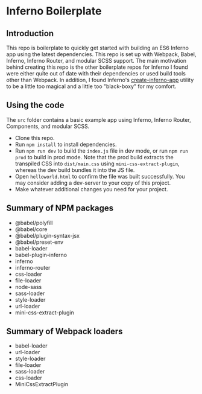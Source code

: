# Inferno Boilerplate

## Introduction

This repo is boilerplate to quickly get started with building an ES6 Inferno app using the latest dependencies. This repo is set up with Webpack, Babel, Inferno, Inferno Router, and modular SCSS support. The main motivation behind creating this repo is the other boilerplate repos for Inferno I found were either quite out of date with their dependencies or used build tools other than Webpack. In addition, I found Inferno's [create-inferno-app](https://infernojs.org/docs/guides/installation) utility to be a little too magical and a little too "black-boxy" for my comfort.

## Using the code

The `src` folder contains a basic example app using Inferno, Inferno Router, Components, and modular SCSS.

* Clone this repo.
* Run `npm install` to install dependencies.
* Run `npm run dev` to build the `index.js` file in dev mode, or run `npm run prod` to build in prod mode. Note that the prod build extracts the transpiled CSS into `dist/main.css` using `mini-css-extract-plugin`, whereas the dev build bundles it into the JS file.
* Open `helloworld.html` to confirm the file was built successfully. You may consider adding a dev-server to your copy of this project.
* Make whatever additional changes you need for your project.

## Summary of NPM packages

* @babel/polyfill
* @babel/core
* @babel/plugin-syntax-jsx
* @babel/preset-env
* babel-loader
* babel-plugin-inferno
* inferno
* inferno-router
* css-loader
* file-loader
* node-sass
* sass-loader
* style-loader
* url-loader
* mini-css-extract-plugin

## Summary of Webpack loaders

* babel-loader
* url-loader
* style-loader
* file-loader
* sass-loader
* css-loader
* MiniCssExtractPlugin
